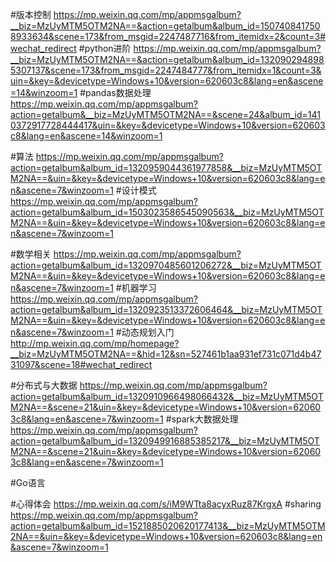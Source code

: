 #版本控制
https://mp.weixin.qq.com/mp/appmsgalbum?__biz=MzUyMTM5OTM2NA==&action=getalbum&album_id=1507408417508933634&scene=173&from_msgid=2247487716&from_itemidx=2&count=3#wechat_redirect
#python进阶
https://mp.weixin.qq.com/mp/appmsgalbum?__biz=MzUyMTM5OTM2NA==&action=getalbum&album_id=1320902948985307137&scene=173&from_msgid=2247484777&from_itemidx=1&count=3&uin=&key=&devicetype=Windows+10&version=620603c8&lang=en&ascene=14&winzoom=1
#pandas数据处理
https://mp.weixin.qq.com/mp/appmsgalbum?action=getalbum&__biz=MzUyMTM5OTM2NA==&scene=24&album_id=1410372917728444417&uin=&key=&devicetype=Windows+10&version=620603c8&lang=en&ascene=14&winzoom=1



#算法
https://mp.weixin.qq.com/mp/appmsgalbum?action=getalbum&album_id=1320959044361977858&__biz=MzUyMTM5OTM2NA==&uin=&key=&devicetype=Windows+10&version=620603c8&lang=en&ascene=7&winzoom=1
#设计模式
https://mp.weixin.qq.com/mp/appmsgalbum?action=getalbum&album_id=1503023586545090563&__biz=MzUyMTM5OTM2NA==&uin=&key=&devicetype=Windows+10&version=620603c8&lang=en&ascene=7&winzoom=1


#数学相关
https://mp.weixin.qq.com/mp/appmsgalbum?action=getalbum&album_id=1320970485601206272&__biz=MzUyMTM5OTM2NA==&uin=&key=&devicetype=Windows+10&version=620603c8&lang=en&ascene=7&winzoom=1
#机器学习
https://mp.weixin.qq.com/mp/appmsgalbum?action=getalbum&album_id=1320923513372606464&__biz=MzUyMTM5OTM2NA==&uin=&key=&devicetype=Windows+10&version=620603c8&lang=en&ascene=7&winzoom=1
#动态规划入门
http://mp.weixin.qq.com/mp/homepage?__biz=MzUyMTM5OTM2NA==&hid=12&sn=527461b1aa931ef731c071d4b4731097&scene=18#wechat_redirect



#分布式与大数据
https://mp.weixin.qq.com/mp/appmsgalbum?action=getalbum&album_id=1320910966498066432&__biz=MzUyMTM5OTM2NA==&scene=21&uin=&key=&devicetype=Windows+10&version=620603c8&lang=en&ascene=7&winzoom=1
#spark大数据处理
https://mp.weixin.qq.com/mp/appmsgalbum?action=getalbum&album_id=1320949916885385217&__biz=MzUyMTM5OTM2NA==&scene=21&uin=&key=&devicetype=Windows+10&version=620603c8&lang=en&ascene=7&winzoom=1

#Go语言

#心得体会
https://mp.weixin.qq.com/s/iM9WTta8acyxRuz87KrgxA
#sharing
https://mp.weixin.qq.com/mp/appmsgalbum?action=getalbum&album_id=1521885020620177413&__biz=MzUyMTM5OTM2NA==&uin=&key=&devicetype=Windows+10&version=620603c8&lang=en&ascene=7&winzoom=1